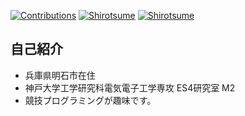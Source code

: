 [![Contributions](https://badgen.org/img/qiita/shirotsume/contributions?style=plastic)](https://qiita.com/shirotsume) [![Shirotsume](https://img.shields.io/endpoint?url=https%3A%2F%2Fatcoder-badges.now.sh%2Fapi%2Fatcoder%2Fjson%2FShirotsume)](https://atcoder.jp/users/Shirotsume) [![Shirotsume](https://img.shields.io/endpoint?url=https%3A%2F%2Fatcoder-badges.now.sh%2Fapi%2Fcodeforces%2Fjson%2FShirotsume)](https://codeforces.com/profile/Shirotsume)
## 自己紹介

- 兵庫県明石市在住
- 神戸大学工学研究科電気電子工学専攻 ES4研究室 M2
- 競技プログラミングが趣味です。
